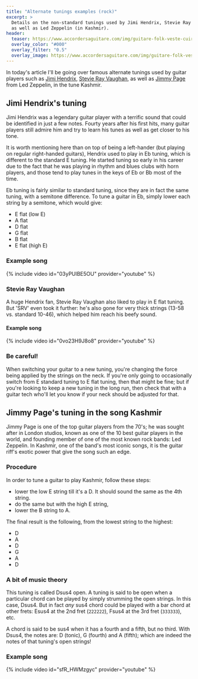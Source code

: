 ```yaml
---
title: "Alternate tunings examples (rock)"
excerpt: >
  Details on the non-standard tunings used by Jimi Hendrix, Stevie Ray Vaughan 
  as well as Led Zeppelin (in Kashmir).
header:
  teaser: https://www.accordersaguitare.com/img/guitare-folk-veste-cuir_300.jpg
  overlay_color: "#000"
  overlay_filter: "0.5"
  overlay_image: https://www.accordersaguitare.com/img/guitare-folk-veste-cuir.jpg
---
```


In today's article I'll be going over famous alternate tunings used by guitar 
players such as [Jimi Hendrix][hendrix], [Stevie Ray Vaughan][srv], as well as 
[Jimmy Page][page] from Led Zeppelin, in the tune Kashmir.

## Jimi Hendrix's tuning

Jimi Hendrix was a legendary guitar player with a terrific sound that could be 
identified in just a few notes. Fourty years after his first hits, many guitar 
players still admire him and try to learn his tunes as well as get closer to 
his tone.

It is worth mentioning here than on top of being a left-hander (but playing on 
regular right-handed guitars), Hendrix used to play in Eb tuning, which is 
different to the standard E tuning. He started tuning so early in his career 
due to the fact that he was playing in rhythm and blues clubs with horn 
players, and those tend to play tunes in the keys of Eb or Bb most of the time.

Eb tuning is fairly similar to standard tuning, since they are in fact the same 
tuning, with a semitone difference. To tune a guitar in Eb, simply lower each 
string by a semitone, which would give:

- E flat (low E)
- A flat
- D flat
- G flat
- B flat
- E flat (high E)

### Example song

{% include video id="03yPUlBE5OU" provider="youtube" %}

### Stevie Ray Vaughan

A huge Hendrix fan, Stevie Ray Vaughan also liked to play in E flat tuning. But 
'SRV' even took it further: he's also gone for very thick strings (13-58 vs. 
standard 10-46), which helped him reach his beefy sound.

#### Example song

{% include video id="0vo23H9J8o8" provider="youtube" %}

### Be careful!

When switching your guitar to a new tuning, you're changing the force being 
applied by the strings on the neck. If you're only going to occasionally switch 
from E standard tuning to E flat tuning, then that might be fine; but if you're 
looking to keep a new tuning in the long run, then check that with a guitar 
tech who'll let you know if your neck should be adjusted for that.

## Jimmy Page's tuning in the song Kashmir

Jimmy Page is one of the top guitar players from the 70's; he was sought after 
in London studios, known as one of the 10 best guitar players in the world, and 
founding member of one of the most known rock bands: Led Zeppelin. In Kashmir, 
one of the band's most iconic songs, it is the guitar riff's exotic power that 
give the song such an edge.

### Procedure

In order to tune a guitar to play Kashmir, follow these steps:

- lower the low E string till it's a D. It should sound the same as the 4th 
string.
- do the same but with the high E string,
- lower the B string to A.

The final result is the following, from the lowest string to the highest:

- D
- A
- D
- G
- A
- D

### A bit of music theory

This tuning is called Dsus4 open. A tuning is said to be open when a particular 
chord can be played by simply strumming the open strings. In this case, Dsus4. 
But in fact *any* sus4 chord could be played with a bar chord at other frets: 
Esus4 at the 2nd fret (`222222`), Fsus4 at the 3rd fret (`333333`), etc.

A chord is said to be sus4 when it has a fourth and a fifth, but no third. With 
Dsus4, the notes are: D (tonic), G (fourth) and A (fifth); which are indeed the 
notes of that tuning's open strings!

### Example song

{% include video id="sfR_HWMzgyc" provider="youtube" %}

[hendrix]:https://en.wikipedia.org/wiki/Jimi_Hendrix
[srv]:https://en.wikipedia.org/wiki/Stevie_Ray_Vaughan
[page]:https://en.wikipedia.org/wiki/Jimmy_Page
